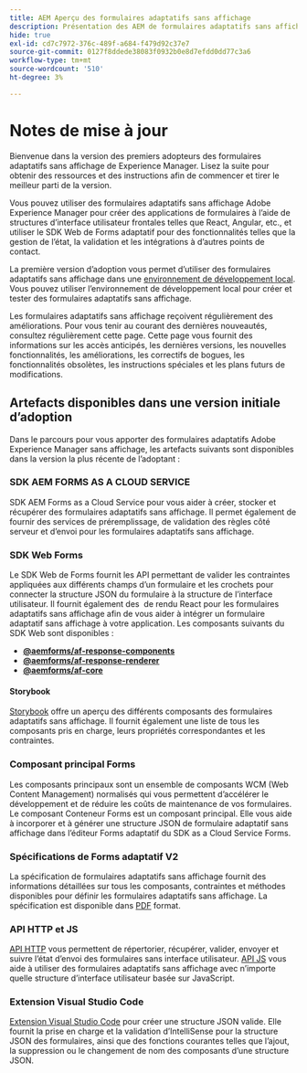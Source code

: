 ```yaml
---
title: AEM Aperçu des formulaires adaptatifs sans affichage
description: Présentation des AEM de formulaires adaptatifs sans affichage.
hide: true
exl-id: cd7c7972-376c-489f-a684-f479d92c37e7
source-git-commit: 0127f8ddede38083f0932b0e8d7efdd0dd77c3a6
workflow-type: tm+mt
source-wordcount: '510'
ht-degree: 3%

---
```



# Notes de mise à jour

Bienvenue dans la version des premiers adopteurs des formulaires adaptatifs sans affichage de Experience Manager. Lisez la suite pour obtenir des ressources et des instructions afin de commencer et tirer le meilleur parti de la version.

Vous pouvez utiliser des formulaires adaptatifs sans affichage Adobe Experience Manager pour créer des applications de formulaires à l’aide de structures d’interface utilisateur frontales telles que React, Angular, etc., et utiliser le SDK Web de Forms adaptatif pour des fonctionnalités telles que la gestion de l’état, la validation et les intégrations à d’autres points de contact.

La première version d’adoption vous permet d’utiliser des formulaires adaptatifs sans affichage dans une [environnement de développement local](setup-development-environment.md). Vous pouvez utiliser l’environnement de développement local pour créer et tester des formulaires adaptatifs sans affichage.

Les formulaires adaptatifs sans affichage reçoivent régulièrement des améliorations. Pour vous tenir au courant des dernières nouveautés, consultez régulièrement cette page. Cette page vous fournit des informations sur les accès anticipés, les dernières versions, les nouvelles fonctionnalités, les améliorations, les correctifs de bogues, les fonctionnalités obsolètes, les instructions spéciales et les plans futurs de modifications.

<!-- 

## July 2022 (v0.22.1)

### New features

* Introduced the `validateFormData` API. It validates all the components against the rules and constraints an returns the list of errors. The validation takes place on the server.
* Introduced the `FormLoad` event.
* Introduced the `importData` and `exportData`.
* You can now dynamically add or remove items, that expect unqiue values, from a repeatable panel. You can use the `minItems` and `maxitems` constraint to set limit of item.
* You can now use constraint to set maximum file upload size, accepted file types, minimum files, and maximum files to upload.

### Improvements and bug fixes

* The service was executing some event handlers twice. The issue is fixed.
* Fixing Data Generation with different values of dataRef, name and type.

<!-- ### React Renderer component -->

## Artefacts disponibles dans une version initiale d’adoption

Dans le parcours pour vous apporter des formulaires adaptatifs Adobe Experience Manager sans affichage, les artefacts suivants sont disponibles dans la version la plus récente de l’adoptant :

### SDK AEM FORMS AS A CLOUD SERVICE

SDK AEM Forms as a Cloud Service pour vous aider à créer, stocker et récupérer des formulaires adaptatifs sans affichage. Il permet également de fournir des services de préremplissage, de validation des règles côté serveur et d’envoi pour les formulaires adaptatifs sans affichage.

### SDK Web Forms

Le SDK Web de Forms fournit les API permettant de valider les contraintes appliquées aux différents champs d’un formulaire et les crochets pour connecter la structure JSON du formulaire à la structure de l’interface utilisateur. Il fournit également des &#x200B; de rendu React pour les formulaires adaptatifs sans affichage afin de vous aider à intégrer un formulaire adaptatif sans affichage à votre application. Les composants suivants du SDK Web sont disponibles :

* **[@aemforms/af-response-components](https://www.npmjs.com/package/@aemforms/af-react-components)**
* **[@aemforms/af-response-renderer](https://www.npmjs.com/package/@aemforms/af-react-renderer)**
* **[@aemforms/af-core](https://www.npmjs.com/package/@aemforms/af-core)**

<!-- npm i --save @aemforms/af-react-components @aemforms/af-react-renderer @aemforms/af-core -->

#### Storybook

[Storybook](https://opensource.adobe.com/aem-forms-af-runtime/storybook/) offre un aperçu des différents composants des formulaires adaptatifs sans affichage. Il fournit également une liste de tous les composants pris en charge, leurs propriétés correspondantes et les contraintes.

### Composant principal Forms

<!-- Forms components are the structural elements that constitute the content of the form being authored. These components provide various form fields and ability to customize those fields. -->

Les composants principaux sont un ensemble de composants WCM (Web Content Management) normalisés qui vous permettent d’accélérer le développement et de réduire les coûts de maintenance de vos formulaires. Le composant Conteneur Forms est un composant principal. Elle vous aide à incorporer et à générer une structure JSON de formulaire adaptatif sans affichage dans l’éditeur Forms adaptatif du SDK as a Cloud Service Forms.

### Spécifications de Forms adaptatif V2

La spécification de formulaires adaptatifs sans affichage fournit des informations détaillées sur tous les composants, contraintes et méthodes disponibles pour définir les formulaires adaptatifs sans affichage. La spécification est disponible dans [PDF](/help/assets/Headless-Adaptive-Form-Specification.pdf) format.

### API HTTP et JS

[API HTTP](https://opensource.adobe.com/aem-forms-af-runtime/api/) vous permettent de répertorier, récupérer, valider, envoyer et suivre l’état d’envoi des formulaires sans interface utilisateur. [API JS](https://opensource.adobe.com/aem-forms-af-runtime/jsdocs/) vous aide à utiliser des formulaires adaptatifs sans affichage avec n’importe quelle structure d’interface utilisateur basée sur JavaScript.

### Extension Visual Studio Code

[Extension Visual Studio Code](visual-studio-code-extension-for-headless-adaptive-forms.md) pour créer une structure JSON valide. Elle fournit la prise en charge et la validation d’IntelliSense pour la structure JSON des formulaires, ainsi que des fonctions courantes telles que l’ajout, la suppression ou le changement de nom des composants d’une structure JSON.

<!-- ## What's next

The following features would be available in upcoming releases:

* HTTP APIs to invoke a business logic.
* Server-side capabilities (Prefill, server-side validation, generating Document of Record (DoR), Submitting to a Form Data Model or using Form Data Models for creating rules, and more).
* Continuous improvements to specifications and Headless adaptive form runtime.
* Use  Adaptive Forms editor for easier management and authoring Headless adaptive forms.
-->